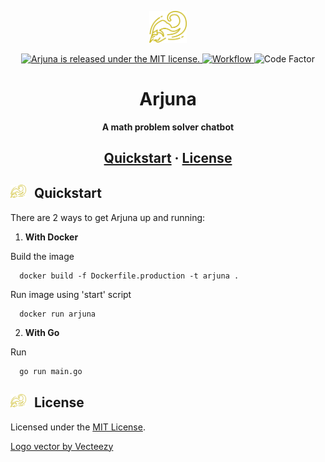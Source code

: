 <p align="center">
  <img alt="Arjuna" src="https://raw.githubusercontent.com/arjuna-chatbot/arjuna/main/assets/arjuna.svg" width="60" />
</p>
<p align="center">
  <a href="https://github.com/arjuna-chatbot/arjuna/blob/main/LICENSE">
    <img src="https://img.shields.io/badge/license-MIT-blue.svg" alt="Arjuna is released under the MIT license." />
  </a>
  <a href="https://github.com/arjuna-chatbot/arjuna/actions/workflows/deploy-heroku.yml">
  <img alt="Workflow" src="https://github.com/arjuna-chatbot/arjuna/actions/workflows/deploy-heroku.yml/badge.svg">
  </a>
  <img alt="Code Factor" src="https://www.codefactor.io/repository/github/arjuna-chatbot/arjuna/badge">
</p>
<h1 align="center">
  Arjuna
</h1>
<p align="center">
  <strong>
    A math problem solver chatbot
  </strong>
</p>
<h2 align="center">
  <a href="#quickstart">Quickstart</a>
  <span> · </span>
  <a href="#license">License</a>
</h2>

<h2 id="quickstart"><img alt="Arjuna" style="margin-right: 8px;" src="https://raw.githubusercontent.com/arjuna-chatbot/arjuna/main/assets/arjuna.svg" width="25" /> Quickstart</h2>
There are 2 ways to get Arjuna up and running:

1. **With Docker**

  Build the image
  ```shell
    docker build -f Dockerfile.production -t arjuna .
  ```
  Run image using 'start' script
  ```shell
    docker run arjuna
  ```
  

2. **With Go**
  
  Run
  ```shell
    go run main.go
  ```

<h2 id="license"><img alt="Arjuna" style="margin-right: 8px;" src="https://raw.githubusercontent.com/arjuna-chatbot/arjuna/main/assets/arjuna.svg" width="25" /> License</h2>

Licensed under the [MIT License](./LICENSE).

<a href="https://www.vecteezy.com/free-vector/decorative">Logo vector by Vecteezy</a>